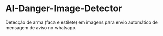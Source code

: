 # AI-Danger-Image-Detector
Detecção de arma (faca e estilete) em imagens para envio automático de mensagem de aviso no whatsapp.
